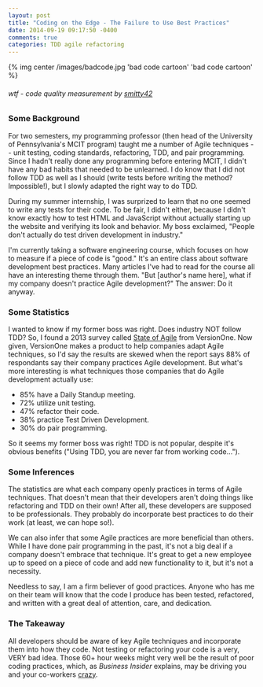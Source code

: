 ```yaml
---
layout: post
title: "Coding on the Edge - The Failure to Use Best Practices"
date: 2014-09-19 09:17:50 -0400
comments: true
categories: TDD agile refactoring
---
```

{% img center /images/badcode.jpg 'bad code cartoon' 'bad code cartoon' %}
###### wtf - code quality measurement by [smitty42](https://flic.kr/p/4qquBv) ######

### Some Background ###
For two semesters, my programming professor (then head of the University of Pennsylvania's MCIT program) taught me a number of Agile techniques -- unit testing, coding standards, refactoring, TDD, and pair programming. Since I hadn't really done any programming before entering MCIT, I didn't have any bad habits that needed to be unlearned. I do know that I did not follow TDD as well as I should (write tests before writing the method? Impossible!), but I slowly adapted the right way to do TDD.

During my summer internship, I was surprized to learn that no one seemed to write any tests for their code. To be fair, I didn't either, because I didn't know exactly how to test HTML and JavaScript without actually starting up the website and verifying its look and behavior. My boss exclaimed, "People don't actually do test driven development in industry."

I'm currently taking a software engineering course, which focuses on how to measure if a piece of code is "good." It's an entire class about software development best practices. Many articles I've had to read for the course all have an interesting theme through them. "But [author's name here], what if my company doesn't practice Agile development?" The answer: Do it anyway.

### Some Statistics ###
I wanted to know if my former boss was right. Does industry NOT follow TDD? So, I found a 2013 survey called [State of Agile](http://stateofagile.com/8th-annual-state-of-agile-form/) from VersionOne. Now given, VersionOne makes a product to help companies adapt Agile techniques, so I'd say the results are skewed when the report says 88% of respondants say their company practices Agile development. But what's more interesting is what techniques those companies that do Agile development actually use:

- 85% have a Daily Standup meeting.
- 72% utilize unit testing.
- 47% refactor their code.
- 38% practice Test Driven Development.
- 30% do pair programming.

So it seems my former boss was right! TDD is not popular, despite it's obvious benefits ("Using TDD, you are never far from working code…").

### Some Inferences ###
The statistics are what each company openly practices in terms of Agile techniques. That doesn't mean that their developers aren't doing things like refactoring and TDD on their own! After all, these developers are supposed to be professionals. They probably do incorporate best practices to do their work (at least, we can hope so!).

We can also infer that some Agile practices are more beneficial than others. While I have done pair programming in the past, it's not a big deal if a company doesn't embrace that technique. It's great to get a new employee up to speed on a piece of code and add new functionality to it, but it's not a necessity.

Needless to say, I am a firm believer of good practices. Anyone who has me on their team will know that the code I produce has been tested, refactored, and written with a great deal of attention, care, and dedication.

### The Takeaway ###
All developers should be aware of key Agile techniques and incorporate them into how they code. Not testing or refactoring your code is a very, VERY bad idea. Those 60+ hour weeks might very well be the result of poor coding practices, which, as _Business Insider_ explains, may be driving you and your co-workers [crazy](http://www.businessinsider.com/syndromes-drive-coders-crazy-2014-3).  